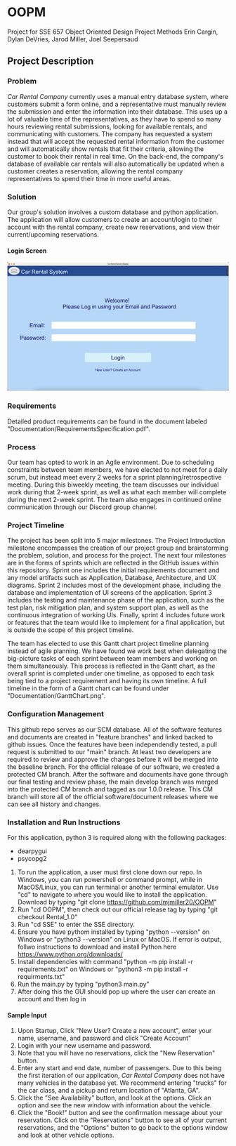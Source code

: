 # OOPM
Project for SSE 657 Object Oriented Design Project Methods
Erin Cargin, Dylan DeVries, Jarod Miller, Joel Seepersaud

## Project Description
### Problem
*Car Rental Company* currently uses a manual entry database system, where customers submit a form online, and a representative must manually review the submission and enter the information into their database.  This uses up a lot of valuable time of the representatives, as they have to spend so many hours reviewing rental submissions, looking for available rentals, and communicating with customers.  The company has requested a system instead that will accept the requested rental information from the customer and will automatically show rentals that fit their criteria, allowing the customer to book their rental in real time.  On the back-end, the company's database of available car rentals will also automatically be updated when a customer creates a reservation, allowing the rental company representatives to spend their time in more useful areas.

### Solution
Our group's solution involves a custom database and python application.  The application will allow customers to create an account/login to their account with the rental company, create new reservations, and view their current/upcoming reservations.

#### Login Screen
![Alt text](Images/login_screen.png)

### Requirements
Detailed product requirements can be found in the document labeled "Documentation/RequirementsSpecification.pdf".

### Process
Our team has opted to work in an Agile environment.  Due to scheduling constraints between team members, we have elected to not meet for a daily scrum, but instead meet every 2 weeks for a sprint planning/retrospective meeting.  During this biweekly meeting, the team discusses our individual work during that 2-week sprint, as well as what each member will complete during the next 2-week sprint.  The team also engages in continued online communication through our Discord group channel. 

### Project Timeline
The project has been split into 5 major milestones.  The Project Introduction milestone encompasses the creation of our project group and brainstorming the problem, solution, and process for the project.  The next four milestones are in the forms of sprints which are reflected in the GitHub issues within this repository.  Sprint one includes the initial requirements document and any model artifacts such as Application, Database, Architecture, and UX diagrams.  Sprint 2 includes most of the development phase, including the database and implementation of UI screens of the application.  Sprint 3 includes the testing and maintenance phase of the application, such as the test plan, risk mitigation plan, and system support plan, as well as the continuous integration of working UIs.  Finally, sprint 4 includes future work or features that the team would like to implement for a final application, but is outside the scope of this project timeline.

The team has elected to use this Gantt chart project timeline planning instead of agile planning.  We have found we work best when delegating the big-picture tasks of each sprint between team members and working on them simultaneously.  This process is reflected in the Gantt chart, as the overall sprint is completed under one timeline, as opposed to each task being tied to a project requirement and having its own timeline.  A full timeline in the form of a Gantt chart can be found under "Documentation/GanttChart.png".  

### Configuration Management
This github repo serves as our SCM database. All of the software features and documents are created in "feature branches" and linked backed to github issues. Once the features have been independendly tested, a pull request is submitted to our "main" branch. At least two developers are required to review and approve the changes before it will be merged into the baseline branch. For the official release of our software, we created a protected CM branch. After the software and documents have gone through our final testing and review phase, the main develop branch was merged into the protected CM branch and tagged as our 1.0.0 release. This CM branch will store all of the official software/document releases where we can see all history and changes.


### Installation and Run Instructions
For this application, python 3 is required along with the following packages: 
* dearpygui
* psycopg2

1. To run the application, a user must first clone down our repo. In Windows, you can run powershell or command prompt, while in MacOS/Linux, you can run terminal or another terminal emulator. Use "cd" to navigate to where you would like to install the application. Download by typing "git clone https://github.com/mjmiller20/OOPM" 
2. Run "cd OOPM", then check out our official release tag by typing "git checkout Rental_1.0"
3. Run "cd SSE" to enter the SSE directory. 
4. Ensure you have pythom installed by typing "python --version" on Windows or "python3 --version" on Linux or MacOS. If error is output, follwo instructions to download and install Python here https://www.python.org/downloads/
5. Install dependencies with command "python -m pip install -r requirements.txt" on Windows or "python3 -m pip install -r requirments.txt"
6. Run the main.py by typing "python3 main.py"
7. After doing this the GUI should pop up where the user can create an account and then log in

#### Sample Input
1. Upon Startup, Click "New User?  Create a new account", enter your name, username, and password and click "Create Account"
2. Login with your new username and password.
3. Note that you will have no reservations, click the "New Reservation" button.
4. Enter any start and end date, number of passengers.  Due to this being the first iteration of our application, _Car Rental Company_ does not have many vehicles in the database yet.  We recommend entering "trucks" for the car class, and a pickup and return location of "Atlanta, GA".
5. Click the "See Availability" button, and look at the options.  Click an option and see the new window with information about the vehicle.
6. Click the "Book!" button and see the confirmation message about your reservation.  Click on the "Reservations" button to see all of your current reservations, and the "Options" button to go back to the options window and look at other vehicle options.
